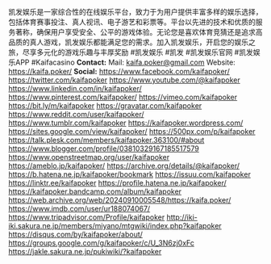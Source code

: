 凯发娱乐是一家综合性的在线娱乐平台，致力于为用户提供丰富多样的娱乐选择，包括体育赛事投注、真人视讯、电子游艺和彩票等。平台以先进的技术和优质的服务著称，确保用户享受安全、公平的游戏体验。无论您是喜欢体育竞猜还是追求高品质的真人游戏，凯发娱乐都能满足您的需求。加入凯发娱乐，开启您的娱乐之旅，尽享多元化的游戏乐趣与丰厚奖励
#凯发娱乐 #凯发 #凯发娱乐官网 #凯发娱乐APP #Kaifacasino
<strong>Contact:</strong>
Mail: kaifa.poker@gmail.com
Website: <a href="https://kaifa.poker/">https://kaifa.poker/</a>
<strong>Social:</strong>
<a href="https://www.facebook.com/kaifapoker/">https://www.facebook.com/kaifapoker/</a>
<a href="https://twitter.com/kaifapoker">https://twitter.com/kaifapoker</a>
<a href="https://www.youtube.com/@kaifapoker">https://www.youtube.com/@kaifapoker</a>
<a href="https://www.linkedin.com/in/kaifapoker/">https://www.linkedin.com/in/kaifapoker/</a>
<a href="https://www.pinterest.com/kaifapoker/">https://www.pinterest.com/kaifapoker/</a>
<a href="https://vimeo.com/kaifapoker">https://vimeo.com/kaifapoker</a>
<a href="https://bit.ly/m/kaifapoker">https://bit.ly/m/kaifapoker</a>
<a href="https://gravatar.com/kaifapoker">https://gravatar.com/kaifapoker</a>
<a href="https://www.reddit.com/user/kaifapoker/">https://www.reddit.com/user/kaifapoker/</a>
<a href="https://www.tumblr.com/kaifapoker">https://www.tumblr.com/kaifapoker</a>
<a href="https://kaifapoker.wordpress.com/">https://kaifapoker.wordpress.com/</a>
<a href="https://sites.google.com/view/kaifapoker/">https://sites.google.com/view/kaifapoker/</a>
<a href="https://500px.com/p/kaifapoker">https://500px.com/p/kaifapoker</a>
<a href="https://talk.plesk.com/members/kaifapoker.363100/#about">https://talk.plesk.com/members/kaifapoker.363100/#about</a>
<a href="https://www.blogger.com/profile/03810329167185517579">https://www.blogger.com/profile/03810329167185517579</a>
<a href="https://www.openstreetmap.org/user/kaifapoker">https://www.openstreetmap.org/user/kaifapoker</a>
<a href="https://ameblo.jp/kaifapoker/">https://ameblo.jp/kaifapoker/</a>
<a href="https://archive.org/details/@kaifapoker/">https://archive.org/details/@kaifapoker/</a>
<a href="https://b.hatena.ne.jp/kaifapoker/bookmark">https://b.hatena.ne.jp/kaifapoker/bookmark</a>
<a href="https://issuu.com/kaifapoker">https://issuu.com/kaifapoker</a>
<a href="https://linktr.ee/kaifapoker">https://linktr.ee/kaifapoker</a>
<a href="https://profile.hatena.ne.jp/kaifapoker/">https://profile.hatena.ne.jp/kaifapoker/</a>
<a href="https://kaifapoker.bandcamp.com/album/kaifapoker">https://kaifapoker.bandcamp.com/album/kaifapoker</a>
<a href="https://web.archive.org/web/20240910005548/https://kaifa.poker/">https://web.archive.org/web/20240910005548/https://kaifa.poker/</a>
<a href="https://www.imdb.com/user/ur188074067/">https://www.imdb.com/user/ur188074067/</a>
<a href="https://www.tripadvisor.com/Profile/kaifapoker">https://www.tripadvisor.com/Profile/kaifapoker</a>
<a href="http://iki-iki.sakura.ne.jp/members/miyano/mtgwiki/index.php?kaifapoker">http://iki-iki.sakura.ne.jp/members/miyano/mtgwiki/index.php?kaifapoker</a>
<a href="https://disqus.com/by/kaifapoker/about/">https://disqus.com/by/kaifapoker/about/</a>
<a href="https://groups.google.com/g/kaifapoker/c/U_3N6zj0xFc">https://groups.google.com/g/kaifapoker/c/U_3N6zj0xFc</a>
<a href="https://jakle.sakura.ne.jp/pukiwiki/?kaifapoker">https://jakle.sakura.ne.jp/pukiwiki/?kaifapoker</a>